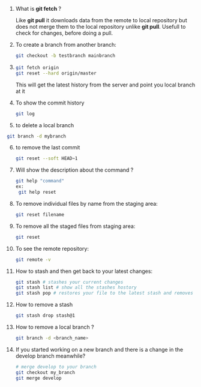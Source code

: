 1. What is **git fetch** ?

   Like **git pull** it downloads data from the remote to local repository but does not merge them to the local repository unlike **git pull**. Usefull to check for changes, before doing a pull.

2. To create a branch from another branch:

   ```bash
   git checkout -b testbranch mainbranch
   ```

3. ```bash
   git fetch origin
   git reset --hard origin/master
   ```

   This will get the latest history from the server and point you  local branch at it

4. To show the commit history

   ```bash
   git log
   ```

5.  to delete a local branch

   ```bash
   git branch -d mybranch
   ```

6. to remove the last commit

   ```bash
   git reset --soft HEAD~1
   ```

7. Will show the description about the command ?

   ```bash
   git help "command"
   ex: 
   	git help reset
   ```

8. To remove individual files by name from the staging area:

   ```bash
   git reset filename
   ```

9. To remove all the staged files from staging area:

   ```bash
   git reset
   ```

10. To see the remote repository:

    ```bash
    git remote -v
    ```

11. How to stash and then get back to your latest changes:

    ```bash
    git stash # stashes your current changes
    git stash list # show all the stashes hostory
    git stash pop # restores your file to the latest stash and removes that stash
    ```

12. How to remove a stash

    ```bash
    git stash drop stash@1
    ```

12. How to remove a local branch ?

    ```bash
    git branch -d <branch_name>
    ```

13. If you started working on a new branch and there is a change in the develop branch meanwhile?

    ```bash
    # merge develop to your branch
    git checkout my_branch
    git merge develop
    ```

    

